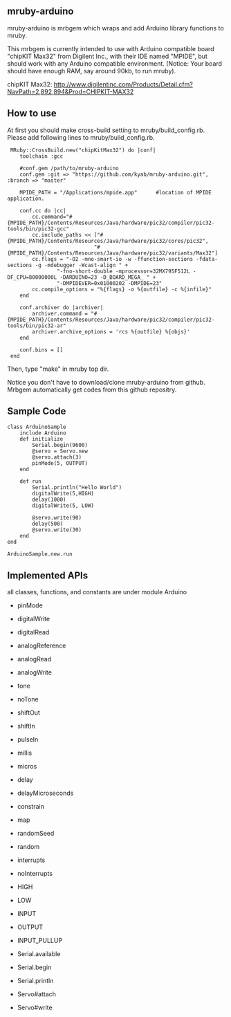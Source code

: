 mruby-arduino
----------------------------

mruby-arduino is mrbgem which wraps and add Arduino library functions to mruby.


This mrbgem is currently intended to use with Arduino compatible board "chipKIT Max32" from Digilent Inc., with their IDE named "MPIDE", but should work with any Arduino compatible environment. (Notice: Your board should have enough RAM, say around 90kb, to run mruby).

chipKIT Max32:
http://www.digilentinc.com/Products/Detail.cfm?NavPath=2,892,894&Prod=CHIPKIT-MAX32

How to use
-------------------------------------
At first you should make cross-build setting to mruby/build_config.rb. Please add following lines to mruby/build_config.rb.

	 MRuby::CrossBuild.new("chipKitMax32") do |conf|
	 	toolchain :gcc

	 	#conf.gem /path/to/mruby-arduino
	 	conf.gem :git => "https://github.com/kyab/mruby-arduino.git", :branch => "master"
	 	
	 	MPIDE_PATH = "/Applications/mpide.app"		#location of MPIDE application.

	 	conf.cc do |cc|
	 		cc.command="#{MPIDE_PATH}/Contents/Resources/Java/hardware/pic32/compiler/pic32-tools/bin/pic32-gcc"
	 		cc.include_paths << ["#{MPIDE_PATH}/Contents/Resources/Java/hardware/pic32/cores/pic32",
	 							"#{MPIDE_PATH}/Contents/Resources/Java/hardware/pic32/variants/Max32"]
	 		cc.flags = "-O2 -mno-smart-io -w -ffunction-sections -fdata-sections -g -mdebugger -Wcast-align " +
	 				"-fno-short-double -mprocessor=32MX795F512L -DF_CPU=80000000L -DARDUINO=23 -D_BOARD_MEGA_ " +
	 				"-DMPIDEVER=0x01000202 -DMPIDE=23"
	 		cc.compile_options = "%{flags} -o %{outfile} -c %{infile}"
	 	end

	 	conf.archiver do |archiver|
	 		archiver.command = "#{MPIDE_PATH}/Contents/Resources/Java/hardware/pic32/compiler/pic32-tools/bin/pic32-ar"
	 		archiver.archive_options = 'rcs %{outfile} %{objs}'
	 	end

	 	conf.bins = []
	 end 

Then, type "make" in mruby top dir.

Notice you don't have to download/clone mruby-arduino from github. Mrbgem automatically get codes from this github repositry.

Sample Code
-------------------------------------------
    
    class ArduinoSample
        include Arduino
        def initialize
            Serial.begin(9600)
            @servo = Servo.new
            @servo.attach(3)
            pinMode(5, OUTPUT)
        end

        def run
            Serial.println("Hello World")
            digitalWrite(5,HIGH)
            delay(1000)
            digitalWrite(5, LOW)
            
            @servo.write(90)
            delay(500)
            @servo.write(30)
        end
    end

    ArduinoSample.new.run
             

Implemented APIs
-----------------
all classes, functions, and constants are under module Arduino
- pinMode
- digitalWrite
- digitalRead
- analogReference
- analogRead
- analogWrite
- tone
- noTone
- shiftOut
- shiftIn
- pulseIn
- millis
- micros
- delay
- delayMicroseconds
- constrain
- map
- randomSeed
- random
- interrupts
- noInterrupts
- HIGH
- LOW
- INPUT
- OUTPUT
- INPUT_PULLUP

- Serial.available
- Serial.begin
- Serial.println

- Servo#attach
- Servo#write